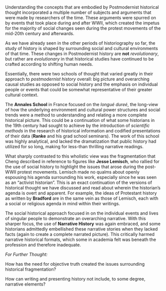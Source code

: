 Understanding the concepts that are embodied by Postmodernist historical thought incorporated a multiple number of subjects and arguments that were made by researchers of the time.  These arguments were spurred on by events that took place during and after WWII, which created the impetus for the majority of social changes seen during the protest movements of the mid-20th century and afterwards.  

As we have already seen in the other periods of historiography so far, the study of history is shaped by surrounding social and cultural environments of that time.  These changes in Postmodernist history are **not** *revolutionary*, but rather are *evolutionary* in that historical studies have continued to be crafted according to shifting human needs.

Essentially, there were two schools of thought that varied greatly in their approach to *postmodernist history* overall: big picture and overarching causal studies as opposed to social history and the emphasis on individual people or events that could be somewhat representative of their greater cultural context.

The **Annales School** in France focused on the *longué dureé*, the long-view of how the underlying environment and cultural power structures and social trends were a method to understanding and relating a more complete historical picture.  This could be a continuation of what some historians in the 19th century had sought to achieve by the introduction of *scientific methods* in the research of historical information and codified presentations of their data (**Ranke** and his grad school seminars).  The work of this school was highly analytical, and lacked the dramatization that public history had utilized for so long, making for less-than thrilling narrative readings.

What sharply contrasted to this wholistic view was the fragmentation that Cheng described in reference to figures like **Jesse Lemisch**, who rallied for the use of social history to highlight the issues that arose during the post-WWII protest movements.  Lemisch made no qualms about openly espousing his agenda surrounding his work, especially since he was seen as an “activist historian”.  This is an exact continuation of the versions of historical thought we have discussed and read about wherein the historian’s agenda is overt and apparent.  For example, the ideas of Protestant history as written by **Bradford** are in the same vein as those of Lemisch, each with a social or religious agenda in mind within their writings.

The social historical approach focused in on the individual events and lives of singular people to demonstrate an overarching narrative.  With this sharper focus, the use of **Narrative History** was again embraced, and some historians admittedly embellished these narrative stories when they lacked facts (again to create a complete narrated picture).  This critically harmed narrative historical formats, which some in academia felt was beneath the profession and therefore inadequate.  

*For Further Thought:*

How has the need for objective truth created the issues surrounding historical fragmentation?

How can writing and presenting history not include, to some degree, narrative elements?  
